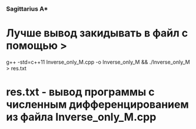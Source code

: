### Sagittarius A*

# Лучше вывод закидывать в файл с помощью >
g++ -std=c++11 Inverse_only_M.cpp -o Inverse_only_M && ./Inverse_only_M > res.txt
# res.txt - вывод программы с численным дифференцированием из файла Inverse_only_M.cpp